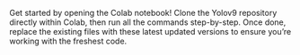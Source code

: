 Get started by opening the Colab notebook!
Clone the Yolov9 repository directly within Colab, then run all the commands step-by-step.
Once done, replace the existing files with these latest updated versions to ensure you’re working with the freshest code.
